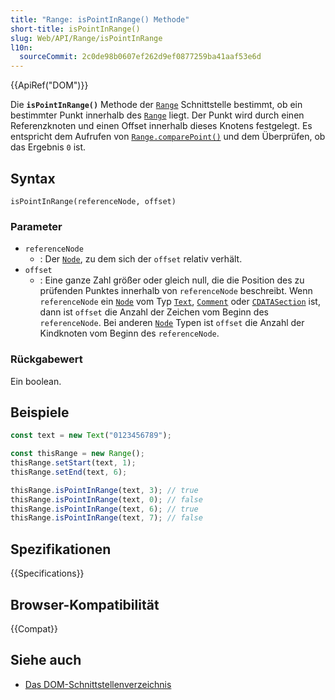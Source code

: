 ```yaml
---
title: "Range: isPointInRange() Methode"
short-title: isPointInRange()
slug: Web/API/Range/isPointInRange
l10n:
  sourceCommit: 2c0de98b0607ef262d9ef0877259ba41aaf53e6d
---
```


{{ApiRef("DOM")}}

Die **`isPointInRange()`** Methode der [`Range`](/de/docs/Web/API/Range) Schnittstelle bestimmt, ob ein bestimmter Punkt innerhalb des [`Range`](/de/docs/Web/API/Range) liegt. Der Punkt wird durch einen Referenzknoten und einen Offset innerhalb dieses Knotens festgelegt. Es entspricht dem Aufrufen von [`Range.comparePoint()`](/de/docs/Web/API/Range/comparePoint) und dem Überprüfen, ob das Ergebnis `0` ist.

## Syntax

```js-nolint
isPointInRange(referenceNode, offset)
```

### Parameter

- `referenceNode`
  - : Der [`Node`](/de/docs/Web/API/Node), zu dem sich der `offset` relativ verhält.
- `offset`
  - : Eine ganze Zahl größer oder gleich null, die die Position des zu prüfenden Punktes innerhalb von `referenceNode` beschreibt. Wenn `referenceNode` ein [`Node`](/de/docs/Web/API/Node) vom Typ [`Text`](/de/docs/Web/API/Text), [`Comment`](/de/docs/Web/API/Comment) oder [`CDATASection`](/de/docs/Web/API/CDATASection) ist, dann ist `offset` die Anzahl der Zeichen vom Beginn des `referenceNode`. Bei anderen [`Node`](/de/docs/Web/API/Node) Typen ist `offset` die Anzahl der Kindknoten vom Beginn des `referenceNode`.

### Rückgabewert

Ein boolean.

## Beispiele

```js
const text = new Text("0123456789");

const thisRange = new Range();
thisRange.setStart(text, 1);
thisRange.setEnd(text, 6);

thisRange.isPointInRange(text, 3); // true
thisRange.isPointInRange(text, 0); // false
thisRange.isPointInRange(text, 6); // true
thisRange.isPointInRange(text, 7); // false
```

## Spezifikationen

{{Specifications}}

## Browser-Kompatibilität

{{Compat}}

## Siehe auch

- [Das DOM-Schnittstellenverzeichnis](/de/docs/Web/API/Document_Object_Model)
